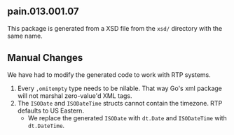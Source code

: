 ## pain.013.001.07

This package is generated from a XSD file from the `xsd/` directory with the same name.

## Manual Changes

We have had to modify the generated code to work with RTP systems.

1. Every `,omitempty` type needs to be nilable. That way Go's xml package will not marshal zero-value'd XML tags.
1. The `ISODate` and `ISODateTime` structs cannot contain the timezone. RTP defaults to US Eastern.
   - We replace the generated `ISODate` with `dt.Date` and `ISODateTime` with `dt.DateTime`.
